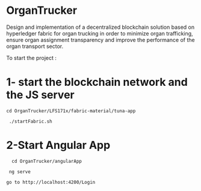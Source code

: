 # OrganTrucker
Design and implementation of a decentralized blockchain solution based on hyperledger fabric for organ trucking in order to minimize organ trafficking, ensure organ assignment transparency and improve the performance of the organ transport sector.

To start the project :
# 1- start the blockchain network and the JS server
```
cd OrganTrucker/LFS171x/fabric-material/tuna-app
```
```
 ./startFabric.sh
```


# 2-Start Angular App
```
  cd OrganTrucker/angularApp
 ```
 
 ```
  ng serve
 ```
 
 ```
 go to http://localhost:4200/Login
 ```
